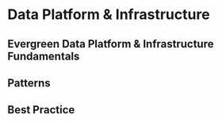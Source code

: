 # Data Platform & Infrastructure

## Evergreen Data Platform & Infrastructure Fundamentals


## Patterns

## Best Practice
